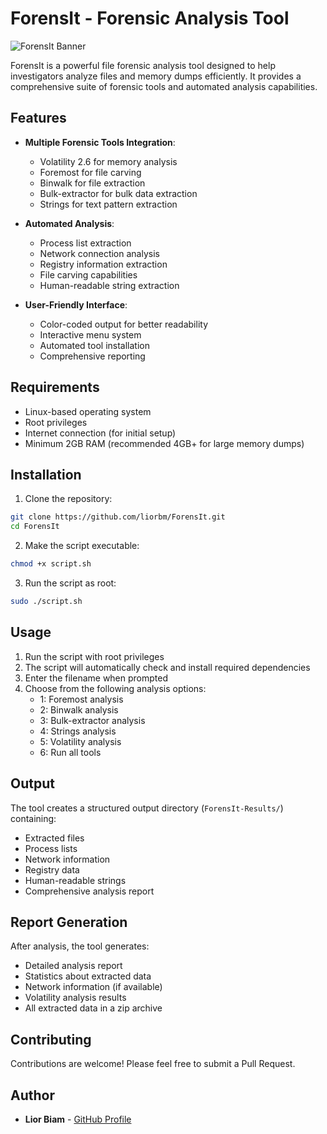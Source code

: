 # ForensIt - Forensic Analysis Tool

![ForensIt Banner](https://img.shields.io/badge/ForensIt-v1.00-blue)

ForensIt is a powerful file forensic analysis tool designed to help investigators analyze files and memory dumps efficiently. It provides a comprehensive suite of forensic tools and automated analysis capabilities.

## Features

- **Multiple Forensic Tools Integration**:
  - Volatility 2.6 for memory analysis
  - Foremost for file carving
  - Binwalk for file extraction
  - Bulk-extractor for bulk data extraction
  - Strings for text pattern extraction

- **Automated Analysis**:
  - Process list extraction
  - Network connection analysis
  - Registry information extraction
  - File carving capabilities
  - Human-readable string extraction

- **User-Friendly Interface**:
  - Color-coded output for better readability
  - Interactive menu system
  - Automated tool installation
  - Comprehensive reporting

## Requirements

- Linux-based operating system
- Root privileges
- Internet connection (for initial setup)
- Minimum 2GB RAM (recommended 4GB+ for large memory dumps)

## Installation

1. Clone the repository:
```bash
git clone https://github.com/liorbm/ForensIt.git
cd ForensIt
```

2. Make the script executable:
```bash
chmod +x script.sh
```

3. Run the script as root:
```bash
sudo ./script.sh
```

## Usage

1. Run the script with root privileges
2. The script will automatically check and install required dependencies
3. Enter the filename when prompted
4. Choose from the following analysis options:
   - 1: Foremost analysis
   - 2: Binwalk analysis
   - 3: Bulk-extractor analysis
   - 4: Strings analysis
   - 5: Volatility analysis
   - 6: Run all tools

## Output

The tool creates a structured output directory (`ForensIt-Results/`) containing:
- Extracted files
- Process lists
- Network information
- Registry data
- Human-readable strings
- Comprehensive analysis report

## Report Generation

After analysis, the tool generates:
- Detailed analysis report
- Statistics about extracted data
- Network information (if available)
- Volatility analysis results
- All extracted data in a zip archive

## Contributing

Contributions are welcome! Please feel free to submit a Pull Request.


## Author

- **Lior Biam** - [GitHub Profile](https://github.com/liorbm)

